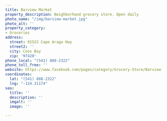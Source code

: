 ```yaml
---
title: Barview Market
property_description: Neighborhood grocery store. Open daily
photo_name: "/img/barview-market.jpg"
photo_alt: ''
property_category:
- Groceries
address:
  street: 91522 Cape Arago Hwy
  street2: ''
  city: Coos Bay
  zip: '97420'
phone_local: "(541) 888-2322"
phone_toll_free: ''
website: https://www.facebook.com/pages/category/Grocery-Store/Barview-Market-111669605554151/
coordinates:
  lat: "(541) 888-2322"
  lng: "-124.31174"
seo:
  title: ''
  description: ''
  imgalt: ''
  image: ''

---
```

